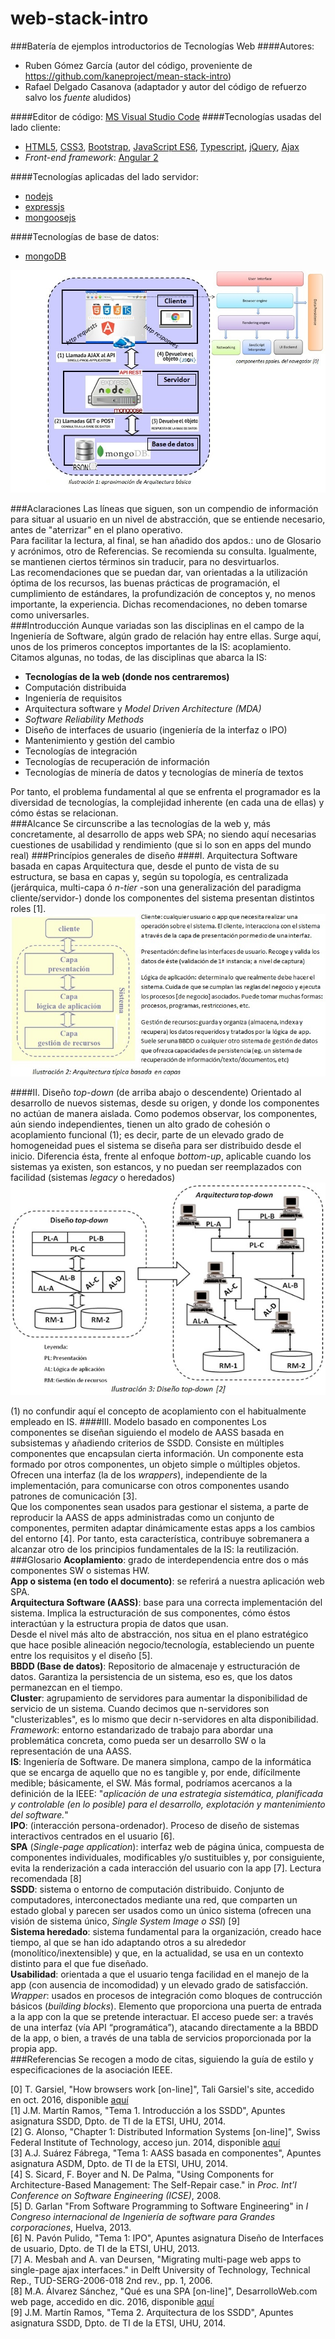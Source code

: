 # web-stack-intro
###Batería de ejemplos introductorios de Tecnologías Web
####Autores:
- Ruben Gómez García (autor del código, proveniente de https://github.com/kaneproject/mean-stack-intro)
- Rafael Delgado Casanova (adaptador y autor del código de refuerzo salvo los *fuente* aludidos)

####Editor de código: [MS Visual Studio Code](https://code.visualstudio.com/)
####Tecnologías usadas del lado cliente:
- [HTML5](http://www.w3schools.com/html/default.asp), [CSS3](http://www.w3schools.com/css/default.asp), [Bootstrap](http://getbootstrap.com/), [JavaScript ES6](http://www.ecma-international.org/ecma-262/6.0/), [Typescript](https://www.typescriptlang.org), [jQuery](https://jquery.com/), [Ajax](http://api.jquery.com/category/ajax/)
- *Front-end framework*: [Angular 2](https://angular.io/)  

####Tecnologías aplicadas del lado servidor:
- [nodejs](https://nodejs.org/en/)
- [expressjs](http://expressjs.com/)
- [mongoosejs](http://mongoosejs.com/)  

####Tecnologías de base de datos:
- [mongoDB](https://www.mongodb.com/)
  
![mean-stack](./images/img01-web-stack.jpg)

###Aclaraciones
Las líneas que siguen, son un compendio de información para situar al usuario en un nivel de abstracción, que se entiende necesario, antes de "aterrizar" en el plano operativo.  
Para facilitar la lectura, al final, se han añadido dos apdos.: uno de Glosario y acrónimos, otro de Referencias. Se recomienda su consulta. Igualmente, se mantienen ciertos términos sin traducir, para no desvirtuarlos.  
Las recomendaciones que se puedan dar, van orientadas a la utilización óptima de los recursos, las buenas prácticas de programación, el cumplimiento de estándares, la profundización de conceptos y, no menos importante, la experiencia. Dichas recomendaciones, no deben tomarse como universarles.  
###Introducción
Aunque variadas son las disciplinas en el campo de la Ingeniería de Software, algún grado de relación hay entre ellas. Surge aquí, unos de los primeros conceptos importantes de la IS: acoplamiento.  
Citamos algunas, no todas, de las disciplinas que abarca la IS:  
- **Tecnologías de la web (donde nos centraremos)**
- Computación distribuida
- Ingeniería de requisitos
- Arquitectura software y *Model Driven Architecture (MDA)*
- *Software Reliability Methods*
- Diseño de interfaces de usuario (ingeniería de la interfaz o IPO)
- Mantenimiento y gestión del cambio
- Tecnologías de integración
- Tecnologías de recuperación de información
- Tecnologías de minería de datos y tecnologías de minería de textos  
  
Por tanto, el problema fundamental al que se enfrenta el programador es la diversidad de tecnologías, la complejidad inherente (en cada una de ellas) y cómo éstas se relacionan.  
###Alcance
Se circunscribe a las tecnologías de la web y, más concretamente, al desarrollo de apps web SPA; no siendo aquí necesarias cuestiones de usabilidad y rendimiento (que si lo son en apps del mundo real)
###Princípios generales de diseño
####I. Arquitectura Software basada en capas
Arquitectura que, desde el punto de vista de su estructura, se basa en capas y, según su topología, es centralizada (jerárquica, multi-capa ó *n-tier* -son una generalización del paradigma cliente/servidor-) donde los componentes del sistema presentan distintos roles [1].  
![multi-capa](./images/img02-n-tiers.jpg)

####II. Diseño *top-down* (de arriba abajo o descendente)
Orientado al desarrollo de nuevos sistemas, desde su origen, y donde los componentes no actúan de manera aislada. Como podemos observar, los componentes, aún siendo independientes, tienen un alto grado de cohesión o acoplamiento funcional (1); es decir, parte de un elevado grado de homogeneidad pues el sistema se diseña para ser distribuido desde el inicio. Diferencia ésta, frente al enfoque *bottom-up*, aplicable cuando los sistemas ya existen, son estancos, y no puedan ser reemplazados con facilidad (sistemas *legacy* o heredados)  
![descendente](./images/img03-top-down.jpg)

(1) no confundir aquí el concepto de acoplamiento con el habitualmente empleado en IS.
####III. Modelo basado en componentes
Los componentes se diseñan siguiendo el modelo de AASS basada en subsistemas y añadiendo criterios de SSDD. Consiste en múltiples componentes que encapsulan cierta información. Un componente esta formado por otros componentes, un objeto simple o múltiples objetos. Ofrecen una interfaz (la de los *wrappers*), independiente de la implementación, para comunicarse con otros componentes usando patrones de comunicación [3].  
Que los componentes sean usados para gestionar el sistema, a parte de reproducir la AASS de apps administradas como un conjunto de componentes, permiten adaptar dinámicamente estas apps a los cambios del entorno [4]. Por tanto, esta característica, contribuye sobremanera a alcanzar otro de los principios fundamentales de la IS: la reutilización.
###Glosario
**Acoplamiento**: grado de interdependencia entre dos o más componentes SW o sistemas HW.  
**App o sistema (en todo el documento)**: se referirá a nuestra aplicación web SPA.  
**Arquitectura Software (AASS)**: base para una correcta implementación del sistema. Implica la estructuración de sus componentes, cómo éstos interactúan y la estructura propia de datos que usan.  
Desde el nivel más alto de abstracción, nos situa en el plano estratégico que hace posible alineación negocio/tecnología, estableciendo un puente entre los requisitos y el diseño [5].  
**BBDD (Base de datos)**: Repositorio de almacenaje y estructuración de datos. Garantiza la persistencia de un sistema, eso es, que los datos permanezcan en el tiempo.  
**Cluster**:  agrupamiento de servidores para aumentar la disponibilidad de servicio de un sistema. Cuando decimos que n-servidores son "clusterizables", es lo mismo que decir n-servidores en alta disponibilidad.    
*Framework*: entorno estandarizado de trabajo para abordar una problemática concreta, como pueda ser un desarrollo SW o la representación de una AASS.  
**IS**: Ingeniería de Software. De manera simplona, campo de la informática que se encarga de aquello que no es tangible y, por ende, difícilmente medible; básicamente, el SW. Más formal, podríamos acercanos a la definición de la IEEE: "*aplicación de una estrategia sistemática, planificada y controlable (en lo posible) para el desarrollo, explotación y mantenimiento del software.*"  
**IPO**: (interacción persona-ordenador). Proceso de diseño de sistemas interactivos centrados en el usuario [6].  
**SPA** (*Single-page application*): interfaz web de página única, compuesta de componentes individuales, modificables y/o sustituibles y, por consiguiente, evita la renderización a cada interacción del usuario con la app [7]. Lectura recomendada [8]  
**SSDD**: sistema o entorno de computación distribuido. Conjunto de computadores, interconectados mediante una red, que comparten un estado global y parecen ser usados como un único sistema (ofrecen una visión de sistema único, *Single System Image o SSI*) [9]  
**Sistema heredado**: sistema fundamental para la organización, creado hace tiempo, al que se han ido adaptando otros a su alrededor (monolítico/inextensible) y que, en la actualidad, se usa en un contexto distinto para el que fue diseñado.  
**Usabilidad**: orientada a que el usuario tenga facilidad en el manejo de la app (con ausencia de incomodidad) y un elevado grado de satisfacción.  
*Wrapper*: usados en procesos de integración como bloques de contrucción básicos (*building blocks*). Elemento que proporciona una puerta de entrada a la app con la que se pretende interactuar. El acceso puede ser: a través de una interfaz (vía API “programática”), atacando directamente a la BBDD de la app, o bien, a través de una tabla de servicios proporcionada por la propia app.  
###Referencias
Se recogen a modo de citas, siguiendo la guía de estilo y especificaciones de la asociación IEEE.  
  
[0] T. Garsiel, "How browsers work [on-line]", Tali Garsiel's site, accedido en oct. 2016, disponible [aquí](http://taligarsiel.com/Projects/howbrowserswork1.htm)  
[1] J.M. Martín Ramos, "Tema 1. Introducción a los SSDD", Apuntes asignatura SSDD, Dpto. de TI de la ETSI, UHU, 2014.  
[2] G. Alonso, "Chapter 1: Distributed Information Systems [on-line]", Swiss Federal Institute of Technology, acceso jun. 2014, disponible [aquí](http://www.inf.ethz.ch/personal/alonso/teaching.html)  
[3] A.J. Suárez Fábrega, "Tema 1: AASS basada en componentes", Apuntes asignatura ASDM, Dpto. de TI de la ETSI, UHU, 2014.  
[4] S. Sicard, F. Boyer and N. De Palma, "Using Components for Architecture-Based Management: The Self-Repair case." in *Proc. Int’l Conference on Software Engineering (ICSE)*, 2008.  
[5] D. Garlan "From Software Programming to Software Engineering" in *I Congreso internacional de Ingeniería de software para Grandes corporaciones*, Huelva, 2013.  
[6] N. Pavón Pulido, "Tema 1: IPO", Apuntes asignatura Diseño de Interfaces de usuario, Dpto. de TI de la ETSI, UHU, 2013.  
[7] A. Mesbah and A. van Deursen, "Migrating multi-page web apps to single-page ajax interfaces." in Delft University of Technology, Technical Rep., TUD-SERG-2006-018 2nd rev., pp. 1, 2006.  
[8] M.A. Álvarez Sánchez, "Qué es una SPA [on-line]", DesarrolloWeb.com web page, accedido en dic. 2016, disponible [aquí](http://www.desarrolloweb.com/articulos/que-es-una-spa.html)  
[9] J.M. Martín Ramos, "Tema 2. Arquitectura de los SSDD", Apuntes asignatura SSDD, Dpto. de TI de la ETSI, UHU, 2014.  





